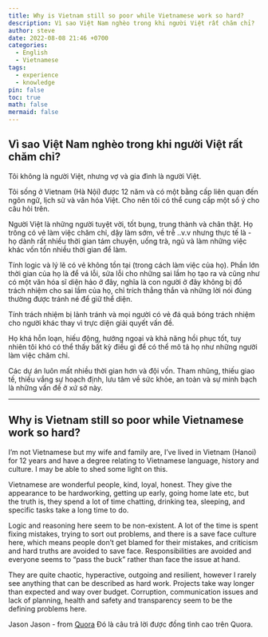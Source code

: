 ```yaml
---
title: Why is Vietnam still so poor while Vietnamese work so hard?
description: Vì sao Việt Nam nghèo trong khi người Việt rất chăm chỉ?
author: steve
date: 2022-08-08 21:46 +0700
categories:
  - English
  - Vietnamese
tags:
  - experience
  - knowledge
pin: false
toc: true
math: false
mermaid: false
---
```

## Vì sao Việt Nam nghèo trong khi người Việt rất chăm chỉ?
Tôi không là người Việt, nhưng vợ và gia đình là người Việt.

Tôi sống ở Vietnam (Hà Nội) được 12 năm và có một bằng cấp liên quan đến ngôn ngữ, lịch sử và văn hóa Việt. Cho nên tôi có thể cung cấp một số ý cho câu hỏi trên. 

Người Việt là những người tuyệt vời, tốt bụng, trung thành và chân thật. Họ trông có vẻ làm việc chăm chỉ, dậy làm sớm, về trễ ..v.v nhưng thực tế là - họ dành rất nhiều thời gian tám chuyện, uống trà, ngủ và làm những việc khác vốn tốn nhiều thời gian để làm.

Tính logic và lý lẽ có vẻ không tồn tại (trong cách làm việc của họ). Phần lớn thời gian của họ là để vá lỗi, sửa lỗi cho những sai lầm họ tạo ra và cũng như có một văn hóa sĩ diện hảo ở đây, nghĩa là con người ở đây không bị đổ trách nhiệm cho sai lầm của họ, chỉ trích thẳng thắn và những lời nói đúng thường được tránh né để giữ thể diện.

Tính trách nhiệm bị lảnh tránh và mọi người có vẻ đá quả bóng trách nhiệm cho người khác thay vì trực diện giải quyết vấn đề.

Họ khá hỗn loạn, hiếu động, hướng ngoại và khả năng hồi phục tốt, tuy nhiên tôi khó có thể thấy bất kỳ điều gì để có thể mô tả họ như những người làm việc chăm chỉ.

Các dự án luôn mất nhiều thời gian hơn và đội vốn. Tham nhũng, thiếu giao tế, thiếu vắng sự hoạch định, lưu tâm về sức khỏe, an toàn và sự minh bạch là những vấn đề ở xứ sở này.

----

## Why is Vietnam still so poor while Vietnamese work so hard?
I’m not Vietnamese but my wife and family are, I’ve lived in Vietnam (Hanoi) for 12 years and have a degree relating to Vietnamese language, history and culture. I may be able to shed some light on this.

Vietnamese are wonderful people, kind, loyal, honest. They give the appearance to be hardworking, getting up early, going home late etc, but the truth is, they spend a lot of time chatting, drinking tea, sleeping, and specific tasks take a long time to do. 

Logic and reasoning here seem to be non-existent. A lot of the time is spent fixing mistakes, trying to sort out problems, and there is a save face culture here, which means people don’t get blamed for their mistakes, and criticism and hard truths are avoided to save face. Responsibilities are avoided and everyone seems to “pass the buck” rather than face the issue at hand.

They are quite chaotic, hyperactive, outgoing and resilient, however I rarely see anything that can be described as hard work. Projects take way longer than expected and way over budget. Corruption, communication issues and lack of planning, health and safety and transparency seem to be the defining problems here.

Jason Jason - from [Quora](https://www.quora.com/Why-is-Vietnam-still-so-poor-while-Vietnamese-work-so-hard/answer/Jason-Jason-1078)
Đó là câu trả lời được đồng tình cao trên Quora.